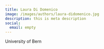 ```yaml
---
title: Laura Di Domenico
image: /images/authors/laura-didomenico.jpg
description: this is meta description
social:
  email: empty
---
```


University of Bern